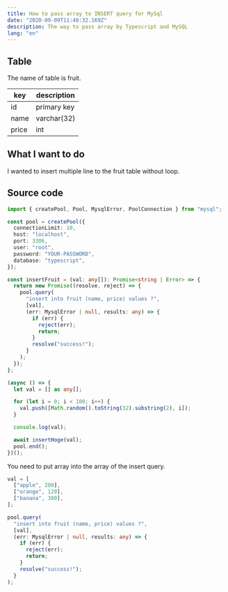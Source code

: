 ```yaml
---
title: How to pass array to INSERT query for MySql
date: "2020-09-09T11:40:32.169Z"
description: The way to pass array by Typescript and MySQL
lang: "en"
---
```


## Table

The name of table is fruit.

| key   | description |
| ----- | ----------- |
| id    | primary key |
| name  | varchar(32) |
| price | int         |

## What I want to do

I wanted to insert multiple line to the fruit table without loop.

## Source code

```js:title=index.ts
import { createPool, Pool, MysqlError, PoolConnection } from "mysql";

const pool = createPool({
  connectionLimit: 10,
  host: "localhost",
  port: 3306,
  user: "root",
  password: "YOUR-PASSWORD",
  database: "typescript",
});

const insertFruit = (val: any[]): Promise<string | Error> => {
  return new Promise((resolve, reject) => {
    pool.query(
      "insert into fruit (name, price) values ?",
      [val],
      (err: MysqlError | null, results: any) => {
        if (err) {
          reject(err);
          return;
        }
        resolve("success!");
      }
    );
  });
};

(async () => {
  let val = [] as any[];

  for (let i = 0; i < 100; i++) {
    val.push([Math.random().toString(32).substring(2), i]);
  }

  console.log(val);

  await insertHoge(val);
  pool.end();
})();

```

You need to put array into the array of the insert query.

```js:title=index.ts
val = [
  ["apple", 200],
  ["orange", 120],
  ["banana", 300],
];

pool.query(
  "insert into fruit (name, price) values ?",
  [val],
  (err: MysqlError | null, results: any) => {
    if (err) {
      reject(err);
      return;
    }
    resolve("success!");
  }
);
```
